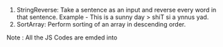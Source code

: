 1. StringReverse:
	Take a sentence as an input and reverse every word in that sentence.
	Example - This is a sunny day > shiT si a ynnus yad.
2. SortArray:
	Perform sorting of an array in descending order.

Note : All the JS Codes are emded into <Script> tag in HTMl files.
